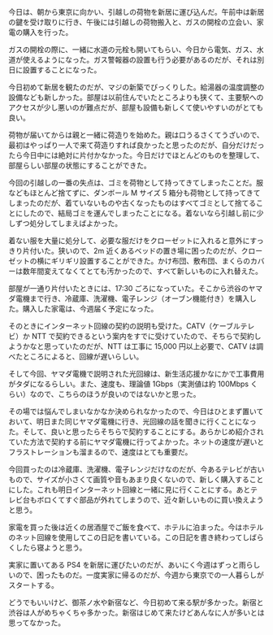 今日は、朝から東京に向かい、引越しの荷物を新居に運び込んだ。午前中は新居の鍵を受け取りに行き、午後には引越しの荷物搬入と、ガスの開栓の立会い、家電の購入を行った。

ガスの開栓の際に、一緒に水道の元栓も開いてもらい、今日から電気、ガス、水道が使えるようになった。ガス警報器の設置も行う必要があるのだが、それは別日に設置することになった。

今日初めて新居を観たのだが、マジの新築でびっくりした。給湯器の温度調整の設備なども新しかった。部屋は以前住んでいたところよりも狭くて、主要駅へのアクセスが少し悪いのが難点だが、部屋も設備も新しくて使いやすいのがとても良い。

荷物が届いてからは親と一緒に荷造りを始めた。親は口うるさくてうざいので、最初はやっぱり一人で来て荷造りすれば良かったと思ったのだが、自分だけだったら今日中には絶対に片付かなかった。今日だけでほとんどのものを整理して、部屋らしい部屋の状態にすることができた。

今回の引越しの一番の失点は、ゴミを荷物として持ってきてしまったことだ。服などもほとんど捨てずに、ダンボール M サイズ 5 箱分も荷物として持ってきてしまったのだが、着ていないものや古くなったものはすべてゴミとして捨てることにしたので、結局ゴミを運んでしまったことになる。着ないなら引越し前に少しずつ処分してしまえばよかった。

着ない服を大量に処分して、必要な服だけをクローゼットに入れると意外にすっきり片付いた。狭いので、2m 近くあるベッドの置き場に困ったのだが、クローゼットの横にギリギリ設置することができた。かけ布団、敷布団、まくらのカバーは数年間変えてなくてとても汚かったので、すべて新しいものに入れ替えた。

部屋が一通り片付いたときには、17:30 ごろになっていた。そこから渋谷のヤマダ電機まで行き、冷蔵庫、洗濯機、電子レンジ（オーブン機能付き）を購入した。購入した家電は、今週届く予定になった。

そのときにインターネット回線の契約の説明も受けた。CATV（ケーブルテレビ）か NTT で契約できるという案内をすでに受けていたので、そちらで契約しようかなと思っていたのだが、NTT は工事に 15,000 円以上必要で、CATV は調べたところによると、回線が遅いらしい。

そして今回、ヤマダ電機で説明された光回線は、新生活応援かなにかで工事費用がタダになるらしい。また、速度も、理論値 1Gbps（実測値は約 100Mbps くらい）なので、こちらのほうが良いのではないかと思った。

その場では悩んでしまいなかなか決められなかったので、今日はひとまず置いておいて、明日また同じヤマダ電機に行き、光回線の話を聞きに行くことになった。そして、良いと思ったらそちらで契約することにする。あらかじめ紹介されていた方法で契約する前にヤマダ電機に行ってよかった。ネットの速度が遅いとフラストレーションも溜まるので、速度はとても重要だ。

今回買ったのは冷蔵庫、洗濯機、電子レンジだけなのだが、今あるテレビが古いもので、サイズが小さくて画質や音もあまり良くないので、新しく購入することにした。これも明日インターネット回線と一緒に見に行くことにする。あとテレビ台もボロくてすぐ部品が外れてしまうので、近々新しいものに買い換えようと思う。

家電を買った後は近くの居酒屋でご飯を食べて、ホテルに泊まった。今はホテルのネット回線を使用してこの日記を書いている。この日記を書き終わってしばらくしたら寝ようと思う。

実家に置いてある PS4 を新居に運びたいのだが、あいにく今週はずっと雨らしいので、困ったものだ。一度実家に帰るのだが、今週から東京での一人暮らしがスタートする。

どうでもいいけど、御茶ノ水や新宿など、今日初めて来る駅が多かった。新宿と渋谷は人がめちゃくちゃ多かった。新宿はじめて来たけどあんなに人が多いとは思ってなかった。
